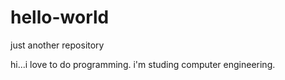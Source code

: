 # hello-world
just another repository

hi...i love to do programming.
i'm studing computer engineering.
